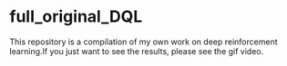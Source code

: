 # full_original_DQL
This repository is a compilation of my own work on deep reinforcement learning.If you just want to see the results, please see the gif video.
